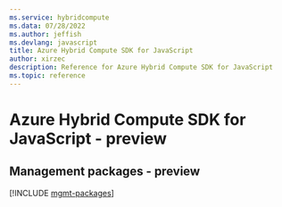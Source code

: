 ```yaml
---
ms.service: hybridcompute
ms.data: 07/28/2022
ms.author: jeffish
ms.devlang: javascript
title: Azure Hybrid Compute SDK for JavaScript
author: xirzec
description: Reference for Azure Hybrid Compute SDK for JavaScript
ms.topic: reference
---
```

# Azure Hybrid Compute SDK for JavaScript - preview

## Management packages - preview
[!INCLUDE [mgmt-packages](hybrid-compute-mgmt-index.md)]
